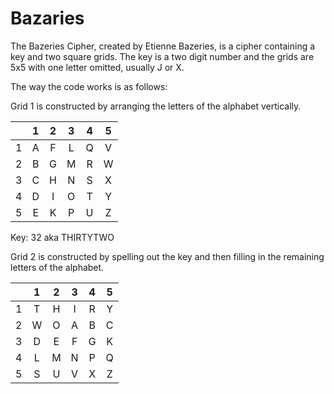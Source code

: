 # Bazaries

The Bazeries Cipher, created by Etienne Bazeries, is a cipher containing a key and two square grids. The key is a two digit number and the grids are 5x5 with one letter omitted, usually J or X.

The way the code works is as follows:

Grid 1 is constructed by arranging the letters of the alphabet vertically.

|   | 1 | 2 | 3 | 4 | 5 |
|:-:|:-:|:-:|:-:|:-:|:-:|
| 1 | A | F | L | Q | V |
| 2 | B | G | M | R | W |
| 3 | C | H | N | S | X |
| 4 | D | I | O | T | Y |
| 5 | E | K | P | U | Z |

Key: 32 aka THIRTYTWO

Grid 2 is constructed by spelling out the key and then filling in the remaining letters of the alphabet.

|   | 1 | 2 | 3 | 4 | 5 |
|:-:|:-:|:-:|:-:|:-:|:-:|
| 1 | T | H | I | R | Y |
| 2 | W | O | A | B | C |
| 3 | D | E | F | G | K |
| 4 | L | M | N | P | Q |
| 5 | S | U | V | X | Z |
